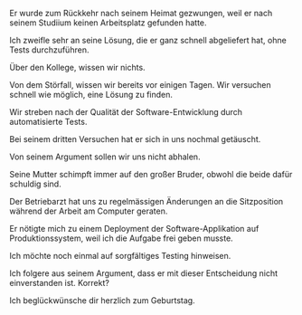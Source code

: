 Er wurde zum Rückkehr nach seinem Heimat gezwungen, weil er nach seinem Studiium keinen Arbeitsplatz gefunden hatte.

Ich zweifle sehr an seine Lösung, die er ganz schnell abgeliefert hat, ohne Tests durchzuführen.

Über den Kollege, wissen wir nichts.

Von dem Störfall, wissen wir bereits vor einigen Tagen. Wir versuchen schnell wie möglich, eine Lösung zu finden.

Wir streben nach der Qualität der Software-Entwicklung durch automatisierte Tests.

Bei seinem dritten Versuchen hat er sich in uns nochmal getäuscht.

Von seinem Argument sollen wir uns nicht abhalen.

Seine Mutter schimpft immer auf den großer Bruder, obwohl die beide dafür schuldig sind.

Der Betriebarzt hat uns zu regelmässigen Änderungen an die Sitzposition während der Arbeit am Computer geraten.

Er nötigte mich zu einem Deployment der Software-Applikation auf Produktionssystem, weil ich die Aufgabe frei geben musste.


Ich möchte noch einmal auf sorgfältiges Testing hinweisen.

Ich folgere aus seinem Argument, dass er mit dieser Entscheidung nicht einverstanden ist. Korrekt?

Ich beglückwünsche dir herzlich zum Geburtstag.
